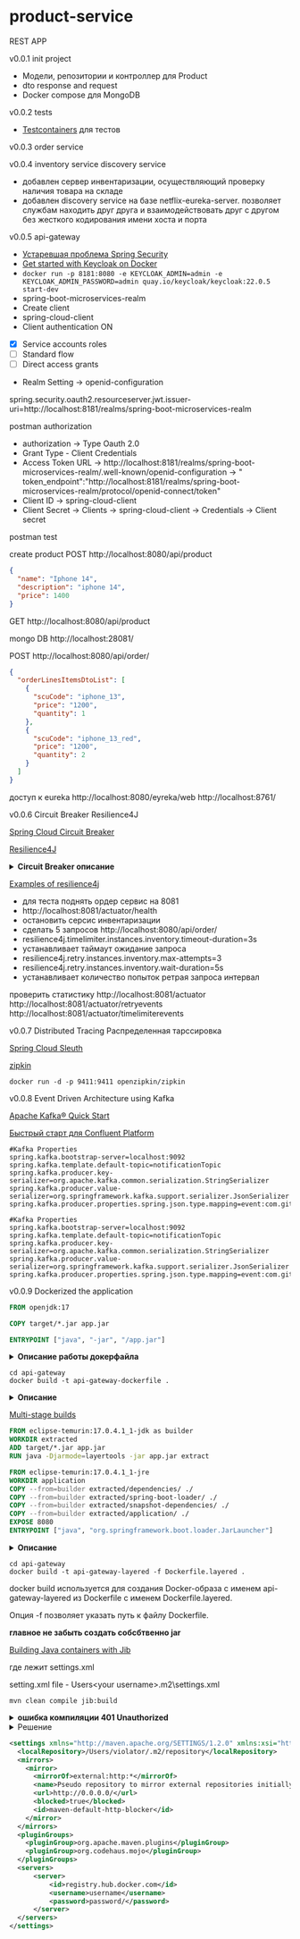 # product-service

REST APP

v0.0.1 init project

* Модели, репозитории и контроллер для Product
* dto response and request
* Docker compose для MongoDB

v0.0.2 tests

* [Testcontainers](https://testcontainers.com/guides/getting-started-with-testcontainers-for-java/)
  для тестов

v0.0.3 order service

v0.0.4 inventory service discovery service

* добавлен сервер инвентаризации, осуществляющий проверку наличия товара на складе
* добавлен discovery service на базе netflix-eureka-server. позволяет службам находить друг друга и
  взаимодействовать друг с другом без жесткого кодирования имени хоста и порта

v0.0.5 api-gateway

* [Устаревшая проблема Spring Security](https://stackoverflow.com/questions/76339307/spring-security-deprecated-issue)
* [Get started with Keycloak on Docker](https://www.keycloak.org/getting-started/getting-started-docker)
* `docker run -p 8181:8080 -e KEYCLOAK_ADMIN=admin -e KEYCLOAK_ADMIN_PASSWORD=admin quay.io/keycloak/keycloak:22.0.5 start-dev`
* spring-boot-microservices-realm
* Create client
* spring-cloud-client
* Client authentication ON
* [x] Service accounts roles
* [ ] Standard flow
* [ ] Direct access grants
* Realm Setting -> openid-configuration

spring.security.oauth2.resourceserver.jwt.issuer-uri=http://localhost:8181/realms/spring-boot-microservices-realm

postman authorization

* authorization -> Type Oauth 2.0
* Grant Type - Client Credentials
* Access Token URL
  -> http://localhost:8181/realms/spring-boot-microservices-realm/.well-known/openid-configuration
  ->
  "
  token_endpoint":"http://localhost:8181/realms/spring-boot-microservices-realm/protocol/openid-connect/token"
* Client ID -> spring-cloud-client
* Client Secret -> Clients -> spring-cloud-client -> Credentials -> Client secret

postman test

create product
POST http://localhost:8080/api/product

```json
{
  "name": "Iphone 14",
  "description": "iphone 14",
  "price": 1400
}
```

GET http://localhost:8080/api/product

mongo DB http://localhost:28081/

POST http://localhost:8080/api/order/

```json
{
  "orderLinesItemsDtoList": [
    {
      "scuCode": "iphone_13",
      "price": "1200",
      "quantity": 1
    },
    {
      "scuCode": "iphone_13_red",
      "price": "1200",
      "quantity": 2
    }
  ]
}
```

доступ к eureka
http://localhost:8080/eyreka/web
http://localhost:8761/

v0.0.6 Circuit Breaker Resilience4J

[Spring Cloud Circuit Breaker](https://spring.io/projects/spring-cloud-circuitbreaker)

[Resilience4J](https://github.com/resilience4j/resilience4j)

<details>
<summary><strong>Circuit Breaker описание</strong></summary>

Spring Cloud Circuit Breaker - это часть проекта Spring Cloud, предназначенная для обработки
ситуаций, когда одна из служб в вашем микросервисном приложении становится нестабильной или
недоступной. Это помогает в создании устойчивых и отказоустойчивых систем.

<p>Как это работает:</p>
<ol>
<li>
Circuit Breaker (Защитный выключатель): Circuit Breaker - это паттерн проектирования, который позволяет системе изолировать компонент или службу, когда она становится нестабильной. Вместо того, чтобы давать запросы к нестабильной службе, Circuit Breaker блокирует доступ к этой службе и предоставляет альтернативные данные или возвращает ошибку без вызова нестабильной службы.
</li>
<li>
Fallback (Резервный вариант): Если Circuit Breaker обнаруживает, что служба недоступна, он может использовать резервный вариант - заранее определенный ответ или логику, которая возвращает данные пользователю вместо результата вызова недоступной службы.
</li>
<li>
Мониторинг и восстановление: Circuit Breaker также обычно включает мониторинг. Если служба
восстанавливается и становится стабильной снова, Circuit Breaker может автоматически восстановить
доступ к ней.
</li>
</ol>

<p>Почему это важно:</p>
<lo>
<li>
Повышение устойчивости: Circuit Breaker предотвращает перегрузку нестабильных служб, предотвращая таким образом сбои в системе из-за одной нестабильной части.
</li>
<li>
Быстрое восстановление: Путем блокировки недоступной службы и использования резервных вариантов, система может продолжать работать даже при временных сбоях в других службах.
</li>
<li>
Предсказуемость поведения: Circuit Breaker предоставляет предсказуемое поведение при сбоях, позволяя приложению более гибко реагировать на проблемы с доступностью.
</li>
</lo>

<p>
Spring Cloud Circuit Breaker предоставляет абстрактный уровень для работы с различными реализациями Circuit Breaker, такими как Netflix Hystrix, Resilience4j и Spring Retry. Он упрощает конфигурацию и интеграцию Circuit Breaker в вашем микросервисном приложении, облегчая обработку ошибок и обеспечивая устойчивость системы.
</p>

</details>

[Examples of resilience4j](https://resilience4j.readme.io/docs/getting-started-3)

* для теста поднять ордер сервис на 8081
* http://localhost:8081/actuator/health
* остановить серсис инвентаризации
* сделать 5 запросов http://localhost:8080/api/order/
* resilience4j.timelimiter.instances.inventory.timeout-duration=3s
* устанавливает таймаут ожидание запроса
* resilience4j.retry.instances.inventory.max-attempts=3
* resilience4j.retry.instances.inventory.wait-duration=5s
* устанавливает количество попыток ретрая запроса интервал

проверить статистику
http://localhost:8081/actuator
http://localhost:8081/actuator/retryevents
http://localhost:8081/actuator/timelimiterevents

v0.0.7 Distributed Tracing Распределенная тарссировка

[Spring Cloud Sleuth](https://spring.io/projects/spring-cloud-sleuth)

[zipkin](https://zipkin.io/pages/quickstart.html)

`docker run -d -p 9411:9411 openzipkin/zipkin`

v0.0.8 Event Driven Architecture using Kafka

[Apache Kafka® Quick Start](https://developer.confluent.io/quickstart/kafka-local/)

[Быстрый старт для Confluent Platform](https://docs.confluent.io/platform/current/platform-quickstart.html#ce-docker-quickstart)

```properties
#Kafka Properties
spring.kafka.bootstrap-server=localhost:9092
spring.kafka.template.default-topic=notificationTopic
spring.kafka.producer.key-serializer=org.apache.kafka.common.serialization.StringSerializer
spring.kafka.producer.value-serializer=org.springframework.kafka.support.serializer.JsonSerializer
spring.kafka.producer.properties.spring.json.type.mapping=event:com.github.skiflok.orderservice.event.OrderPlacedEvent
```

```properties
#Kafka Properties
spring.kafka.bootstrap-server=localhost:9092
spring.kafka.template.default-topic=notificationTopic
spring.kafka.producer.key-serializer=org.apache.kafka.common.serialization.StringSerializer
spring.kafka.producer.value-serializer=org.springframework.kafka.support.serializer.JsonSerializer
spring.kafka.producer.properties.spring.json.type.mapping=event:com.github.skiflok.orderservice.event.OrderPlacedEvent
```

v0.0.9 Dockerized the application

```dockerfile
FROM openjdk:17

COPY target/*.jar app.jar

ENTRYPOINT ["java", "-jar", "/app.jar"]
```

<details>
<summary><strong>Описание работы докерфайла</strong></summary>

Этот Dockerfile используется для создания Docker-образа для приложения на Java

<p>Как это работает:</p>
<ol>
<li>
FROM openjdk:17: Определяет базовый образ, который будет использован для создания нового образа. В данном случае используется образ с OpenJDK 17.
</li>
<li>
COPY target/*.jar app.jar: Копирует все JAR-файлы из каталога target (предположительно, это каталог, где обычно собираются Java-приложения с использованием Maven или Gradle) внутрь контейнера и называет скопированный файл app.jar.
</li>
<li>
ENTRYPOINT ["java", "-jar", "/app.jar"]: Устанавливает точку входа для контейнера. Когда контейнер будет запущен, он выполнит команду java -jar /app.jar, запуская тем самым Java-приложение из JAR-файла.
</li>
</ol>

<p>
Итак, этот Dockerfile создает контейнер, включающий в себя OpenJDK 17 и запускающий Java-приложение, указанное в app.jar с использованием команды java -jar.</p>

</details>

```shell
cd api-gateway
docker build -t api-gateway-dockerfile .
```

<details>
<summary><strong>Описание</strong></summary>

Команда docker build -t api-gateway-dockerfile . используется для построения Docker-образа с тегом api-gateway-dockerfile из текущего контекста сборки (текущего каталога, где находится Dockerfile).

<p>Как это работает:</p>
<ol>
<li>
docker build: Эта команда запускает процесс сборки Docker-образа.</li>
<li>
-t api-gateway-dockerfile: Опция -t используется для установки тега (имени) Docker-образа. В данном случае, тег установлен как api-gateway-dockerfile.</li>
<li>
.: Это означает текущий контекст сборки, то есть текущий рабочий каталог, где находится Dockerfile.</li>
</ol>

<p>
Таким образом, после выполнения этой команды Docker будет использовать Dockerfile, который находится в текущем каталоге, для построения образа и присвоит ему тег api-gateway-dockerfile.
</p>
</details>

[Multi-stage builds](https://docs.docker.com/build/building/multi-stage/)

```dockerfile
FROM eclipse-temurin:17.0.4.1_1-jdk as builder
WORKDIR extracted
ADD target/*.jar app.jar
RUN java -Djarmode=layertools -jar app.jar extract

FROM eclipse-temurin:17.0.4.1_1-jre
WORKDIR application
COPY --from=builder extracted/dependencies/ ./
COPY --from=builder extracted/spring-boot-loader/ ./
COPY --from=builder extracted/snapshot-dependencies/ ./
COPY --from=builder extracted/application/ ./
EXPOSE 8080
ENTRYPOINT ["java", "org.springframework.boot.loader.JarLauncher"]
```

<details>
<summary><strong>Описание</strong></summary>

Этот Dockerfile используется для создания Docker-образа для приложения на основе Spring Boot

<p>Как это работает:</p>
<ol>
<p>Первый этап (builder):</p>
<li>
FROM eclipse-temurin:17.0.4.1_1-jdk as builder: Этот этап использует образ JDK от Eclipse Temurin (ранее известного как AdoptOpenJDK) версии 17 как базовый образ и называет этот этап "builder".
</li>
<li>
WORKDIR extracted: Устанавливает рабочий каталог внутри контейнера.
</li>
<li>
ADD target/*.jar app.jar: Копирует все JAR-файлы из каталога "target" внутрь образа и называет их "app.jar".
</li>

<li>
RUN java -Djarmode=layertools -jar app.jar extract: Выполняет команду для извлечения слоев JAR-файла. Это используется для разделения зависимостей, загрузчика Spring Boot и самого приложения в разные слои.
</li>
</ol>

<p>Второй этап:</p>

<ol>
<p>Первый этап (builder):</p>
<li>
FROM eclipse-temurin:17.0.4.1_1-jre: Использует образ JRE от Eclipse Temurin (второй этап).
</li>
<li>
WORKDIR application: Устанавливает рабочий каталог внутри контейнера.
</li>
<li>
COPY --from=builder extracted/dependencies/ ./: Копирует зависимости из слоя "dependencies" внутрь контейнера.
</li>

<li>
COPY --from=builder extracted/spring-boot-loader/ ./: Копирует загрузчик Spring Boot из слоя "spring-boot-loader".
</li>

<li>
COPY --from=builder extracted/snapshot-dependencies/ ./: Копирует снимок зависимостей из слоя "snapshot-dependencies".
</li>
<li>
COPY --from=builder extracted/application/ ./: Копирует само приложение из слоя "application".
</li>

<li>
EXPOSE 8080: Объявляет, что контейнер будет слушать порт 8080 (это просто метаинформация и не приводит к автоматическому открытию порта).
</li>

<li>
ENTRYPOINT ["java", "org.springframework.boot.loader.JarLauncher"]: Задает точку входа для контейнера, указывая использовать загрузчик JAR Spring Boot.
</li>

</ol>

<p>
Этот Dockerfile использует два этапа сборки. Первый этап использует JDK для сборки и извлечения слоев JAR, а второй этап использует JRE и копирует извлеченные слои JAR, формируя таким образом более оптимизированный образ Docker.
</p>
</details>

```shell
cd api-gateway
docker build -t api-gateway-layered -f Dockerfile.layered .
```

docker build используется для создания Docker-образа с именем api-gateway-layered
из Dockerfile с именем Dockerfile.layered. 

Опция -f позволяет указать путь к файлу Dockerfile.

**главное не забыть создать собсбтвенно jar**

[Building Java containers with Jib](https://cloud.google.com/java/getting-started/jib)

где лежит settings.xml



setting.xml file - Users\<your username>\.m2\settings.xml

`mvn clean compile jib:build`

<details>
<summary><strong>ошибка компиляции 401 Unauthorized</strong></summary>

[ERROR] Failed to execute goal com.google.cloud.tools:jib-maven-plugin:3.3.2:build (default-cli) on project api-gateway: Build image failed, perhaps you should make sure your credentials for 'registry.hub.docker.com/skiflok/api-gateway' are set up correctly. See https://github.com/GoogleContainerTools/jib/blob/master/docs/faq.md#what-should-i-do-when-the-registry-responds-with-unauthorized for help: Unauthorized for registry.hub.docker.com/skiflok/api-gateway: 401 Unauthorized

</details>

<details>
<summary>Решение</summary>

Для нахождения файла settings.xml на вашем компьютере, вы можете воспользоваться стандартным расположением по умолчанию. Вот некоторые общие места, где вы можете его найти:

В домашнем каталоге пользователя: В большинстве случаев файл settings.xml располагается в подкаталоге .m2 в вашем домашнем каталоге. Например, для системы Linux путь может выглядеть так: /home/ваше_имя_пользователя/.m2/settings.xml, а для Windows: C:\Users\ваше_имя_пользователя\.m2\settings.xml.

В инсталляции Maven: Файл settings.xml может также находиться в каталоге установки Maven, особенно если он был установлен вручную. Например, apache-maven-3.x.x/conf/settings.xml.

В проекте: Ваш проект также может содержать файл settings.xml в своем корне. Однако это редкий случай, и большинство проектов используют глобальные настройки.

Если ваши настройки Maven не отображаются в этих местах, вы можете попробовать выполнить команду Maven:

bash
Copy code
mvn help:effective-settings
Эта команда выведет эффективные настройки Maven, которые фактически используются при сборке проекта. В выводе будет упоминание о расположении файла settings.xml.

Создайте файл settings.xml в каталоге ~/.m2/:

bash
Copy code
nano ~/.m2/settings.xml
Сохраните изменения и выйдите из редактора (например, в Nano это можно сделать, нажав Ctrl + X, затем подтвердив, что вы хотите сохранить изменения). После этого у вас должен появиться файл settings.xml в каталоге ~/.m2/. Этот файл будет использоваться Maven для конфигурации.

</details>

```xml
<settings xmlns="http://maven.apache.org/SETTINGS/1.2.0" xmlns:xsi="http://www.w3.org/2001/XMLSchema-instance" xsi:schemaLocation="http://maven.apache.org/SETTINGS/1.2.0 http://maven.apache.org/xsd/settings-1.2.0.xsd">
  <localRepository>/Users/violator/.m2/repository</localRepository>
  <mirrors>
    <mirror>
      <mirrorOf>external:http:*</mirrorOf>
      <name>Pseudo repository to mirror external repositories initially using HTTP.</name>
      <url>http://0.0.0.0/</url>
      <blocked>true</blocked>
      <id>maven-default-http-blocker</id>
    </mirror>
  </mirrors>
  <pluginGroups>
    <pluginGroup>org.apache.maven.plugins</pluginGroup>
    <pluginGroup>org.codehaus.mojo</pluginGroup>
  </pluginGroups>
  <servers>
      <server>
          <id>registry.hub.docker.com</id>
          <username>username</username>
          <password>password/</password>
      </server>
  </servers>
</settings>

```


